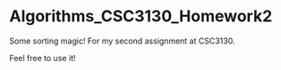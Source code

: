 # Algorithms_CSC3130_Homework2
Some sorting magic! For my second assignment at CSC3130.

Feel free to use it!
